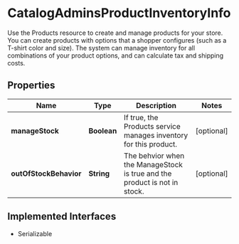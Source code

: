

# CatalogAdminsProductInventoryInfo

Use the Products resource to create and manage products for your store. You can create products with options that a shopper configures (such as a T-shirt color and size). The system can manage inventory for all combinations of your product options, and can calculate tax and shipping costs.

## Properties

| Name | Type | Description | Notes |
|------------ | ------------- | ------------- | -------------|
|**manageStock** | **Boolean** | If true, the Products service manages inventory for this product. |  [optional] |
|**outOfStockBehavior** | **String** | The behvior when the ManageStock is true and the product is not in stock. |  [optional] |


## Implemented Interfaces

* Serializable


